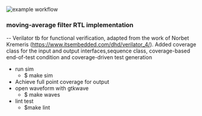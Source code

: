 ![example workflow](https://github.com/npatsiatzis/moving_average/actions/workflows/verilator_regression.yml/badge.svg)

### moving-average filter RTL implementation


-- Verilator tb for functional verification, adapted from the work of Norbet Kremeris (https://www.itsembedded.com/dhd/verilator_4/). Added coverage class for the input and output interfaces,sequence class, coverage-based end-of-test condition and coverage-driven test generation
- run sim
    - $ make sim
- Achieve full point coverage for output
- open waveform with gtkwave
    - $ make waves
- lint test
    - $make lint
